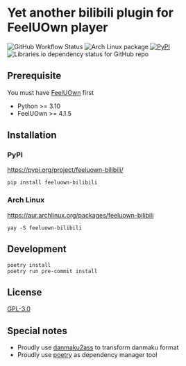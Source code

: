 # Yet another bilibili plugin for FeelUOwn player

![GitHub Workflow Status](https://img.shields.io/github/actions/workflow/status/brucezhang1993/feeluown-bilibili/build.yml?style=for-the-badge)
![Arch Linux package](https://img.shields.io/archlinux/v/extra/any/feeluown-bilibili?style=for-the-badge)
[![PyPI](https://img.shields.io/pypi/v/feeluown_bilibili?style=for-the-badge)](https://img.shields.io/pypi/v/feeluown-bilibili?style=for-the-badge)
![Libraries.io dependency status for GitHub repo](https://img.shields.io/librariesio/github/brucezhang1993/feeluown-bilibili?style=for-the-badge)

## Prerequisite

You must have [FeelUOwn](https://github.com/feeluown/FeelUOwn) first

- Python >= 3.10
- FeelUOwn >= 4.1.5

## Installation

### PyPI

https://pypi.org/project/feeluown-bilibili/

```shell
pip install feeluown-bilibili
```

### Arch Linux

https://aur.archlinux.org/packages/feeluown-bilibili

```shell
yay -S feeluown-bilibili
```

## Development

```shell
poetry install
poetry run pre-commit install
```

## License

[GPL-3.0](https://github.com/BruceZhang1993/feeluown-bilibili/blob/master/LICENSE.txt)

## Special notes

- Proudly use [danmaku2ass](https://github.com/m13253/danmaku2ass) to transform danmaku format
- Proudly use [poetry](https://python-poetry.org/) as dependency manager tool
